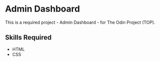 # Admin Dashboard
This is a required project - Admin Dashboard - for The Odin Project (TOP).

## Skills Required
- HTML
- CSS
